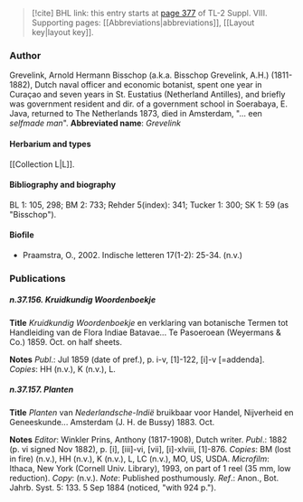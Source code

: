 > [!cite] BHL link: this entry starts at [page 377](https://www.biodiversitylibrary.org/page/33258855) of TL-2 Suppl. VIII.
> Supporting pages: [[Abbreviations|abbreviations]], [[Layout key|layout key]].

### Author

Grevelink, Arnold Hermann Bisschop (a.k.a. Bisschop Grevelink, A.H.) (1811-1882), Dutch naval officer and economic botanist, spent one year in Curaçao and seven years in St. Eustatius (Netherland Antilles), and briefly was government resident and dir. of a government school in Soerabaya, E. Java, returned to The Netherlands 1873, died in Amsterdam, "... een *selfmade man*". 
**Abbreviated name**: *Grevelink*

#### Herbarium and types

[[Collection L|L]].

#### Bibliography and biography

BL 1: 105, 298; BM 2: 733; Rehder 5(index): 341; Tucker 1: 300; SK 1: 59 (as "Bisschop").

#### Biofile

- Praamstra, O., 2002. Indische letteren 17(1-2): 25-34. (n.v.)

### Publications

##### n.37.156. Kruidkundig Woordenboekje

**Title**
*Kruidkundig Woordenboekje* en verklaring van botanische Termen tot Handleiding van de Flora Indiae Batavae... Te Pasoeroean (Weyermans & Co.) 1859. Oct. on half sheets.

**Notes**
*Publ*.: Jul 1859 (date of pref.), p. i-v, \[1\]-122, \[i\]-v \[=addenda\]. *Copies*: HH (n.v.), K (n.v.), L.

##### n.37.157. Planten

**Title**
*Planten* van *Nederlandsche-Indië* bruikbaar voor Handel, Nijverheid en Geneeskunde... Amsterdam (J. H. de Bussy) 1883. Oct.

**Notes**
*Editor*: Winkler Prins, Anthony (1817-1908), Dutch writer.
*Publ*.: 1882 (p. vi signed Nov 1882), p. \[i\], \[iii\]-vi, \[vii\], \[i\]-xlviii, \[1\]-876. *Copies*: BM (lost in fire) (n.v.), HH (n.v.), K (n.v.), L, LC (n.v.), MO, US, USDA. *Microfilm*: Ithaca, New York (Cornell Univ. Library), 1993, on part of 1 reel (35 mm, low reduction). *Copy*: (n.v.).
*Note*: Published posthumously.
*Ref*.: Anon., Bot. Jahrb. Syst. 5: 133. 5 Sep 1884 (noticed, "with 924 p.").

